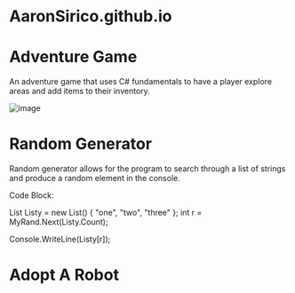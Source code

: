 # AaronSirico.github.io
# Adventure Game

An adventure game that uses C# fundamentals to have a player explore areas and add items to their inventory.

![image](https://user-images.githubusercontent.com/99092776/201169117-2d08d956-f2e3-48fa-8583-84953804c5f8.png)

# Random Generator

Random generator allows for the program to search through a list of strings and produce a random element in the console.

Code Block: 

List<string> Listy = new List<string>() { "one", "two", "three" };
int r = MyRand.Next(Listy.Count);

Console.WriteLine(Listy[r]);


# Adopt A Robot
 
  
